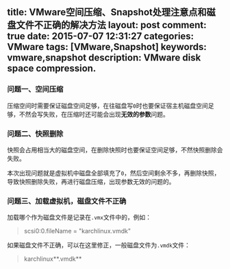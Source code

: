 title: VMware空间压缩、Snapshot处理注意点和磁盘文件不正确的解决方法
layout: post
comment: true
date: 2015-07-07 12:31:27
categories: VMware
tags: [VMware,Snapshot]
keywords: vmware,snapshot
description: VMware disk space compression.
---
### 问题一、空间压缩

压缩空间时需要保证磁盘空间足够，在往磁盘写`0`时也要保证宿主机磁盘空间足够，不然会写失败，在压缩时还可能会出现**无效的参数**问题。

### 问题二、快照删除

快照会占用相当大的磁盘空间，在删除快照时也要保证空间足够，不然快照删除会失败。

本次出现问题就是虚拟机中磁盘全部填充了`0`，然后空间剩余不多，再删除快照，导致快照删除失败，再进行磁盘压缩，出现参数无效的问题的。

### 问题三、加载虚拟机，磁盘文件不正确

加载哪个作为磁盘文件是记录在`.vmx`文件中的，例如：
> scsi0:0.fileName = "karchlinux.vmdk"

如果磁盘文件不正确，可以在这里修正，一般磁盘文件为`.vmdk`文件：
> karchlinux**.vmdk**
